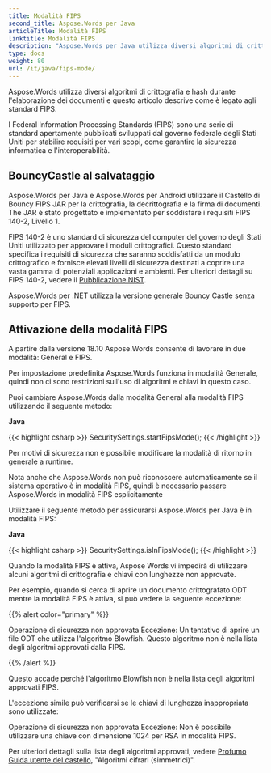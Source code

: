 ```yaml
---
title: Modalità FIPS
second_title: Aspose.Words per Java
articleTitle: Modalità FIPS
linktitle: Modalità FIPS
description: "Aspose.Words per Java utilizza diversi algoritmi di crittografia e hash quando si elaborano documenti per rispettare gli standard FIPS."
type: docs
weight: 80
url: /it/java/fips-mode/
---
```


Aspose.Words utilizza diversi algoritmi di crittografia e hash durante l'elaborazione dei documenti e questo articolo descrive come è legato agli standard FIPS.

I Federal Information Processing Standards (FIPS) sono una serie di standard apertamente pubblicati sviluppati dal governo federale degli Stati Uniti per stabilire requisiti per vari scopi, come garantire la sicurezza informatica e l'interoperabilità.

## BouncyCastle al salvataggio

Aspose.Words per Java e Aspose.Words per Android utilizzare il Castello di Bouncy FIPS JAR per la crittografia, la decrittografia e la firma di documenti. The JAR è stato progettato e implementato per soddisfare i requisiti FIPS 140-2, Livello 1.

FIPS 140-2 è uno standard di sicurezza del computer del governo degli Stati Uniti utilizzato per approvare i moduli crittografici. Questo standard specifica i requisiti di sicurezza che saranno soddisfatti da un modulo crittografico e fornisce elevati livelli di sicurezza destinati a coprire una vasta gamma di potenziali applicazioni e ambienti. Per ulteriori dettagli su FIPS 140-2, vedere il [Pubblicazione NIST](https://www.nist.gov/publications/security-requirements-cryptographic-modules-includes-change-notices-1232002?pub_id=902003).

Aspose.Words per .NET utilizza la versione generale Bouncy Castle senza supporto per FIPS.

## Attivazione della modalità FIPS

A partire dalla versione 18.10 Aspose.Words consente di lavorare in due modalità: General e FIPS.

Per impostazione predefinita Aspose.Words funziona in modalità Generale, quindi non ci sono restrizioni sull'uso di algoritmi e chiavi in questo caso.

Puoi cambiare Aspose.Words dalla modalità General alla modalità FIPS utilizzando il seguente metodo:

**Java**

{{< highlight csharp >}}
SecuritySettings.startFipsMode();
{{< /highlight >}}

Per motivi di sicurezza non è possibile modificare la modalità di ritorno in generale a runtime.

Nota anche che Aspose.Words non può riconoscere automaticamente se il sistema operativo è in modalità FIPS, quindi è necessario passare Aspose.Words in modalità FIPS esplicitamente

Utilizzare il seguente metodo per assicurarsi Aspose.Words per Java è in modalità FIPS:

**Java**

{{< highlight csharp >}}
SecuritySettings.isInFipsMode();
{{< /highlight >}}

Quando la modalità FIPS è attiva, Aspose Words vi impedirà di utilizzare alcuni algoritmi di crittografia e chiavi con lunghezze non approvate.

Per esempio, quando si cerca di aprire un documento crittografato ODT mentre la modalità FIPS è attiva, si può vedere la seguente eccezione:

{{% alert color="primary" %}}

Operazione di sicurezza non approvata Eccezione: Un tentativo di aprire un file ODT che utilizza l'algoritmo Blowfish. Questo algoritmo non è nella lista degli algoritmi approvati dalla FIPS.

{{% /alert %}}

Questo accade perché l'algoritmo Blowfish non è nella lista degli algoritmi approvati FIPS.

L'eccezione simile può verificarsi se le chiavi di lunghezza inappropriata sono utilizzate:

Operazione di sicurezza non approvata Eccezione: Non è possibile utilizzare una chiave con dimensione 1024 per RSA in modalità FIPS.

Per ulteriori dettagli sulla lista degli algoritmi approvati, vedere [Profumo Guida utente del castello](https://downloads.bouncycastle.org/fips-java/BC-FJA-UserGuide-1.0.1.pdf), "Algoritmi cifrari (simmetrici)".


